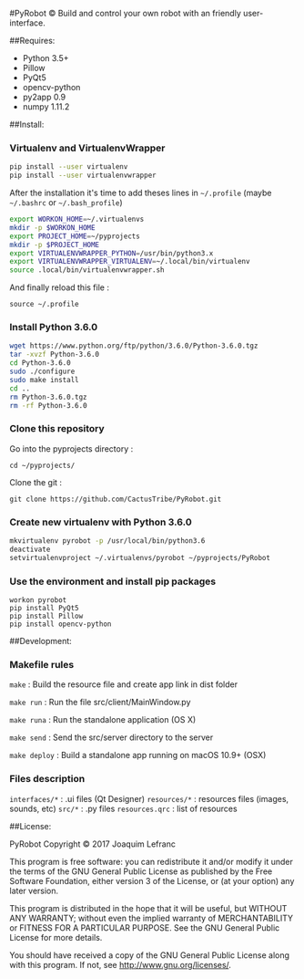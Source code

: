 #PyRobot ©
Build and control your own robot with an friendly user-interface.

##Requires:

 - Python 3.5+
 - Pillow 
 - PyQt5 
 - opencv-python
 - py2app 0.9
 - numpy 1.11.2

##Install:

### Virtualenv and VirtualenvWrapper

```sh
pip install --user virtualenv
pip install --user virtualenvwrapper
```

After the installation it's time to add theses lines in ```~/.profile``` (maybe ```~/.bashrc``` or ```~/.bash_profile```)

```sh
export WORKON_HOME=~/.virtualenvs
mkdir -p $WORKON_HOME
export PROJECT_HOME=~/pyprojects
mkdir -p $PROJECT_HOME
export VIRTUALENVWRAPPER_PYTHON=/usr/bin/python3.x
export VIRTUALENVWRAPPER_VIRTUALENV=~/.local/bin/virtualenv
source .local/bin/virtualenvwrapper.sh
```

And finally reload this file :

```source ~/.profile```

### Install Python 3.6.0

```sh
wget https://www.python.org/ftp/python/3.6.0/Python-3.6.0.tgz
tar -xvzf Python-3.6.0
cd Python-3.6.0
sudo ./configure
sudo make install
cd ..
rm Python-3.6.0.tgz
rm -rf Python-3.6.0
```

### Clone this repository

Go into the pyprojects directory :

```cd ~/pyprojects/```

Clone the git :

```git clone https://github.com/CactusTribe/PyRobot.git```

### Create new virtualenv with Python 3.6.0

```sh
mkvirtualenv pyrobot -p /usr/local/bin/python3.6         
deactivate
setvirtualenvproject ~/.virtualenvs/pyrobot ~/pyprojects/PyRobot
```

### Use the environment and install pip packages

```
workon pyrobot
pip install PyQt5
pip install Pillow
pip install opencv-python
```

##Development:

### Makefile rules

```make``` : Build the resource file and create app link in dist folder

```make run``` :  Run the file src/client/MainWindow.py

```make runa``` : Run the standalone application (OS X)

```make send``` : Send the src/server directory to the server

```make deploy``` : Build a standalone app running on macOS 10.9+ (OSX)

### Files description

```interfaces/*``` : .ui files (Qt Designer)
```resources/*``` : resources files (images, sounds, etc)
```src/*``` : .py files
```resources.qrc``` : list of resources

##License:

PyRobot
Copyright © 2017 Joaquim Lefranc

This program is free software: you can redistribute it and/or modify
it under the terms of the GNU General Public License as published by
the Free Software Foundation, either version 3 of the License, or
(at your option) any later version.

This program is distributed in the hope that it will be useful,
but WITHOUT ANY WARRANTY; without even the implied warranty of
MERCHANTABILITY or FITNESS FOR A PARTICULAR PURPOSE.  See the
GNU General Public License for more details.

You should have received a copy of the GNU General Public License
along with this program.  If not, see <http://www.gnu.org/licenses/>.
